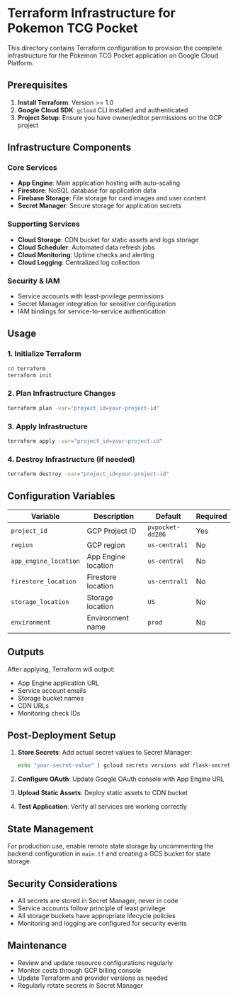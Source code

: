 # Terraform Infrastructure for Pokemon TCG Pocket

This directory contains Terraform configuration to provision the complete infrastructure for the Pokemon TCG Pocket application on Google Cloud Platform.

## Prerequisites

1. **Install Terraform**: Version >= 1.0
2. **Google Cloud SDK**: `gcloud` CLI installed and authenticated
3. **Project Setup**: Ensure you have owner/editor permissions on the GCP project

## Infrastructure Components

### Core Services
- **App Engine**: Main application hosting with auto-scaling
- **Firestore**: NoSQL database for application data
- **Firebase Storage**: File storage for card images and user content
- **Secret Manager**: Secure storage for application secrets

### Supporting Services
- **Cloud Storage**: CDN bucket for static assets and logs storage
- **Cloud Scheduler**: Automated data refresh jobs
- **Cloud Monitoring**: Uptime checks and alerting
- **Cloud Logging**: Centralized log collection

### Security & IAM
- Service accounts with least-privilege permissions
- Secret Manager integration for sensitive configuration
- IAM bindings for service-to-service authentication

## Usage

### 1. Initialize Terraform
```bash
cd terraform
terraform init
```

### 2. Plan Infrastructure Changes
```bash
terraform plan -var="project_id=your-project-id"
```

### 3. Apply Infrastructure
```bash
terraform apply -var="project_id=your-project-id"
```

### 4. Destroy Infrastructure (if needed)
```bash
terraform destroy -var="project_id=your-project-id"
```

## Configuration Variables

| Variable | Description | Default | Required |
|----------|-------------|---------|----------|
| `project_id` | GCP Project ID | `pvpocket-dd286` | Yes |
| `region` | GCP region | `us-central1` | No |
| `app_engine_location` | App Engine location | `us-central` | No |
| `firestore_location` | Firestore location | `us-central1` | No |
| `storage_location` | Storage location | `US` | No |
| `environment` | Environment name | `prod` | No |

## Outputs

After applying, Terraform will output:
- App Engine application URL
- Service account emails
- Storage bucket names
- CDN URLs
- Monitoring check IDs

## Post-Deployment Setup

1. **Store Secrets**: Add actual secret values to Secret Manager:
   ```bash
   echo "your-secret-value" | gcloud secrets versions add flask-secret-key --data-file=-
   ```

2. **Configure OAuth**: Update Google OAuth console with App Engine URL

3. **Upload Static Assets**: Deploy static assets to CDN bucket

4. **Test Application**: Verify all services are working correctly

## State Management

For production use, enable remote state storage by uncommenting the backend configuration in `main.tf` and creating a GCS bucket for state storage.

## Security Considerations

- All secrets are stored in Secret Manager, never in code
- Service accounts follow principle of least privilege
- All storage buckets have appropriate lifecycle policies
- Monitoring and logging are configured for security events

## Maintenance

- Review and update resource configurations regularly
- Monitor costs through GCP billing console
- Update Terraform and provider versions as needed
- Regularly rotate secrets in Secret Manager
